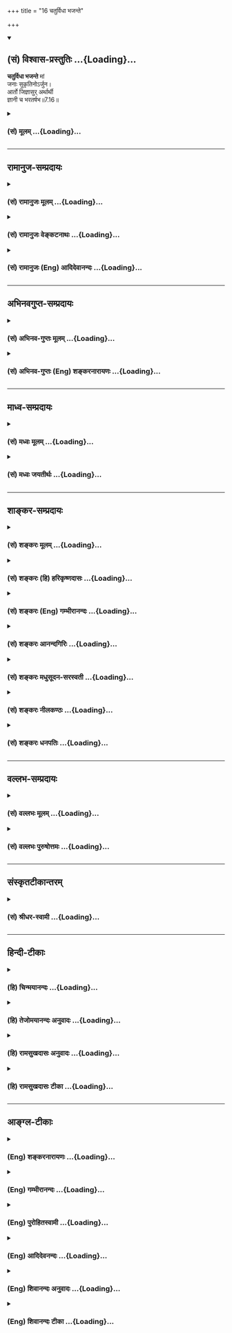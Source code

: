 +++
title = "16 चतुर्विधा भजन्ते"

+++
<div class="js_include" newlevelforh1="2" title="(सं) विश्वास-प्रस्तुतिः" unfilled url="/purANam_vaiShNavam/mahAbhAratam/06-bhIShma-parva/03-bhagavad-gItA-parva/saMskRtam/vishvAsa-prastutiH/07_jnAna-vijnAna-yogaH/16_chaturvidhA_bhaja.md">
<details open><summary><h2>(सं) विश्वास-प्रस्तुतिः ...{Loading}...</h2></summary>

**चतुर्विधा भजन्ते** मां  
जनाः सुकृतिनोऽर्जुन।  
आर्तो जिज्ञासुर् अर्थार्थी  
ज्ञानी च भरतर्षभ॥7.16॥
</details>
</div>
<div class="js_include collapsed" newlevelforh1="3" title="(सं) मूलम्" unfilled url="/purANam_vaiShNavam/mahAbhAratam/06-bhIShma-parva/03-bhagavad-gItA-parva/saMskRtam/mUlam/07_jnAna-vijnAna-yogaH/16_chaturvidhA_bhaja.md">
<details><summary><h3>(सं) मूलम् ...{Loading}...</h3></summary>

चतुर्विधा भजन्ते मां जनाः सुकृतिनोऽर्जुन।  
आर्तो जिज्ञासुरर्थार्थी ज्ञानी च भरतर्षभ।।7.16।।
</details>
</div>


_________________
## रामानुज-सम्प्रदायः
<div class="js_include collapsed" newlevelforh1="3" title="(सं) रामानुजः मूलम्" unfilled url="/purANam_vaiShNavam/mahAbhAratam/06-bhIShma-parva/03-bhagavad-gItA-parva/saMskRtam/rAmAnujaH/mUlam/07_jnAna-vijnAna-yogaH/16_chaturvidhA_bhaja.md">
<details><summary><h3>(सं) रामानुजः मूलम् ...{Loading}...</h3></summary>

।।7.16।।**सुकृतिनः** पुण्यकर्माणो **मां** शरणम् उपगम्य माम् एव
**भजन्ते।** ते चे सुकृततारतम्येन **चतुर्विधाः** सुकृतगरीयस्त्वेन
प्रतिपत्तिवैशेष्याद् उत्तरोत्तराधिकतमाः भवन्ति।**आर्त्तः** प्रतिष्ठाहीनो
भ्रष्टैश्वर्यः पुनस्तत्प्राप्तिकामः। **अर्थार्थी** अप्राप्तैश्वर्यतया
ऐश्वर्यकामः तयोः मुखभेदमात्रम् ऐश्वर्यविषयतया ऐक्याद् एक एव
अधिकारः।**जिज्ञासुः** प्रकृतिवियुक्तात्मस्वरूपावाप्तीच्छुः ज्ञानम् एव
अस्य स्वरूपम् इति जिज्ञासुः इति उक्तम्।  
  
**ज्ञानी च**इतस्त्वन्यां प्रकृतिं विद्धि मे पराम् (गीता 7।5) इत्यादिना
अभिहितभगवच्छेषतैकरसात्मस्वरूपवित् प्रकृतिवियुक्तकेवलात्मनि अपर्यवस्यन्
भगवन्तं प्रेप्सुः भगवन्तम् परमप्राप्यं मन्वानः।

</details>
</div>
<div class="js_include collapsed" newlevelforh1="3" title="(सं) रामानुजः वेङ्कटनाथः" unfilled url="/purANam_vaiShNavam/mahAbhAratam/06-bhIShma-parva/03-bhagavad-gItA-parva/saMskRtam/rAmAnujaH/venkaTanAthaH/07_jnAna-vijnAna-yogaH/16_chaturvidhA_bhaja.md">
<details><summary><h3>(सं) रामानुजः वेङ्कटनाथः ...{Loading}...</h3></summary>

  
  
।।7.16।। चतुर्विधा भजन्ते इत्यत्र भजनपर्यवसिता प्रपत्तिर्विधित्सिता
पूर्वश्लोके तन्निषेधादत्र
तद्विधानस्यैवोचितत्वादित्यभिप्रायेणशरणमुपगम्येत्युक्तम्।
सुकृतित्वाविशेषे कथमधिकारिभेद इत्यत्रोक्तंसुकृततारतम्येनेति। तारतम्यं
विवृणोतिसुकृतगरीयस्त्वेनेति। विश्वासादेः साधारणत्वेऽपि
प्रपत्तेर्वैशिष्ट्यं फलेच्छाभेदात्।
आर्तशब्दोऽत्रार्तिमूलपूर्वस्थितिशैथिल्यपर इत्यभिप्रायेणाहप्रतिष्ठाहीन
इति। आर्तस्य हि परभजनमार्तिनिवृत्त्यर्थमेवेत्यभिप्रायेणाहभ्रष्टैश्वर्यः
पुनस्तत्प्राप्तिकाम इति। पाठक्रमादप्यर्थक्रमस्य प्रबलत्वाज्जिज्ञासोः
प्रागेवार्थार्थिन उपादानम्। आर्तात्तस्य विशेषं दर्शयतिअप्राप्तेति।
अर्थशब्दोऽत्रार्थनीयभोगविशेषपरः। फलद्वारा ह्यधिकारिभेदोऽभिधीयते फलं
चार्तस्यार्थार्थिनश्चैश्वर्यमेकमेव। यदा पुनस्तदवान्तरभेदेन भेदक्लृप्तिः
तदा भेदान्तरमपि वक्तुं शक्यमित्यत्राहतयोरिति। प्रसिद्धेनावान्तरभेदेन
विशेषव्यपदेशमात्रमिति भावः। जिज्ञासुशब्देन ज्ञानार्थिमात्रं किं न
गृह्यते। भगवन्तमेव वा जिज्ञासुः भक्तिश्रद्धारहितः कुतूहलमात्रेण भगवन्तं
जिज्ञासमानो वा यथैकतमे द्विततादयःयूयं जिज्ञासवो भक्ताः इति। आरोग्यं
भास्करादिच्छेच्छ्रियमिच्छेद्धुताशनात्।
ईश्वराज्ज्ञानमन्विच्छेन्मोक्षमिच्छेज्जनार्दनात्।। म.पु.77।49
इत्युक्ताधिकारिचतुष्टये चात्र प्रत्यभिज्ञायमाने जिज्ञासुरपि स एव
भवितुमर्हति तत्राहप्रकृतीति। भगवन्तं जिज्ञासोरन्ततो भगवानेव
प्राप्यतयाऽभिमत इति न पुरुषार्थभेदः तद्भेदाच्चात्राधिकारिभेदः
प्रतिपाद्यते। आर्तः अर्थार्थी इति बाह्यपुरुषार्थाभिलाषिणो निर्दिष्टाः।
भगवदर्थी चज्ञानी इति जीवात्मस्वरूपं चाधिकानन्दस्वरूपं प्राप्यं चान्यत्र
प्रसिद्धम् अत्रापि परस्तादधिकारिभेदः समर्थयिष्यते अतः
परिशेषादात्मार्थिविषयोऽयं जिज्ञासुशब्द इति भावः। ज्ञानार्थिवाचके
जिज्ञासुशब्दे कथमात्मार्थित्वं व्याक्रियते इत्यत्राह ज्ञानमेवेति।
ज्ञानमिह शुद्धात्मानुभवरूपं विवक्षितमिति भावः।
ज्ञानिनोऽधिकार्यन्तरत्वानुगुणान्वक्ष्यमाणान् विशेषाननुसन्धाय
विशिष्टज्ञानत्वं दर्शयतिइतस्त्वन्यामित्यादिना। केवलात्मन्यपर्यवस्यन्निति
नगरं प्रविविक्षोरध्वगस्य च्छायातरुमूलस्वापवदात्मानुभवविलम्ब इति भावः।
अत्र जिज्ञासोर्वक्तव्यं सर्वमष्टमे प्रपञ्चयिष्यामः। विशिष्टज्ञानफलभूतं
पुरुषार्थान्तरपरिग्रहमाहभगवन्तं प्रेप्सुरिति। तत्र हेतुमाह
भगन्वतमिति। भगवन्तमेवेत्यात्मानुभवविलम्बाक्षमत्वमभिप्रेतम्।

</details>
</div>
<div class="js_include collapsed" newlevelforh1="3" title="(सं) रामानुजः (Eng) आदिदेवानन्दः" unfilled url="/purANam_vaiShNavam/mahAbhAratam/06-bhIShma-parva/03-bhagavad-gItA-parva/saMskRtam/rAmAnujaH/english/AdidevAnandaH/07_jnAna-vijnAna-yogaH/16_chaturvidhA_bhaja.md">
<details><summary><h3>(सं) रामानुजः (Eng) आदिदेवानन्दः ...{Loading}...</h3></summary>

7.16 'Men of good deeds,' i.e., those who have meritorious Karmas to their credit, and who resort to Me and worship Me alone - they too are divided into four types according to the degrees of their good deeds,
each subseent type being better than the preceding, because of the greatness of their good deeds and gradation in respect of their knowledge. (i) The 'distressed' is one who has lost his position in life and his wealth, and who wishes to regain them (ii) He who 'aspires for wealth' is one who desires for wealth which he has not till then attained. Between them the difference is very little, as both of them seek wealth. (iii) He 'who seeks after knowledge' is one who wishes to realise the real nature of the self (in Its pure state) as an entity different from the Prakrti. He is called 'one who seeks to secure knowledge,' because knowledge alone is the essential nature of the self.
(iv) And the 'man of knowledge' is he who knows that, it is the essential nature of the self to find happiness only as the Sesa
(subsidiary or liege) of the Lord, as taught in the text beginning with,
'But know that which is other than this (lower nature) to be the higher Prakrti' (7.5). Without stopping with the knowledge of the self as different from the Prakrti, he desires to attain the Lord. He thinks that the Lord alone is the highest aim to reach.

</details>
</div>


_________________
## अभिनवगुप्त-सम्प्रदायः
<div class="js_include collapsed" newlevelforh1="3" title="(सं) अभिनव-गुप्तः मूलम्" unfilled url="/purANam_vaiShNavam/mahAbhAratam/06-bhIShma-parva/03-bhagavad-gItA-parva/saMskRtam/abhinava-guptaH/mUlam/07_jnAna-vijnAna-yogaH/16_chaturvidhA_bhaja.md">
<details><summary><h3>(सं) अभिनव-गुप्तः मूलम् ...{Loading}...</h3></summary>

।।7.16 7.19।। चतुर्विधा इत्यादि सुदुर्लभ इत्यन्तम्। ये तु मां भजन्ते ते
सुकृतिनः। ते च चत्वारः। सर्वे चैते उदाराः। यतः अन्ये कृपणबुद्धयः
आर्त्तिनिवारणम् अर्थादि च तुल्यपाणिपादोदरशरीरसत्त्वेभ्योऽधिकतरं वा
आत्मन्यूनेभ्यो मार्गयन्ते। ज्ञान्यपेक्षया तु ते न्यूनसत्त्वाः यतः तेषां
तावत्यपि भेदोऽस्ति भगवतः इदमहमभिलष्यामि इति भेदस्य स्फुटप्रतिभासात्।
ज्ञानी तु मामेवाभेदतया अवलम्बते इति +++(S omits इति)+++ ततोऽहमभिन्न एव। तस्य च
अहमेव प्रियः न तु फलम्। अत एव स वासुदेव एव सर्वम् इत्येव +++(S वासुदेवः
सर्वमेवम्)+++ दृढप्रतिपत्तिपवित्रीकृतहृदयः।

</details>
</div>
<div class="js_include collapsed" newlevelforh1="3" title="(सं) अभिनव-गुप्तः (Eng) शङ्करनारायणः" unfilled url="/purANam_vaiShNavam/mahAbhAratam/06-bhIShma-parva/03-bhagavad-gItA-parva/saMskRtam/abhinava-guptaH/english/shankaranArAyaNaH/07_jnAna-vijnAna-yogaH/16_chaturvidhA_bhaja.md">
<details><summary><h3>(सं) अभिनव-गुप्तः (Eng) शङ्करनारायणः ...{Loading}...</h3></summary>

7.16 See Comment under 7.19

</details>
</div>


_________________
## माध्व-सम्प्रदायः
<div class="js_include collapsed" newlevelforh1="3" title="(सं) मध्वः मूलम्" unfilled url="/purANam_vaiShNavam/mahAbhAratam/06-bhIShma-parva/03-bhagavad-gItA-parva/saMskRtam/madhvaH/mUlam/07_jnAna-vijnAna-yogaH/16_chaturvidhA_bhaja.md">
<details><summary><h3>(सं) मध्वः मूलम् ...{Loading}...</h3></summary>

।।7.15 7.16।। तर्हि सर्वेऽपि किमिति नात्याययन्नित्यत आह न मामिति।
दुष्कृतित्वान्मूढाः अत एव नराधमाः। अपहृतज्ञानत्वाच्च मूढाः अत एवासुरं
भावमाश्रिताः। स च वक्ष्यतेप्रवृत्तिं निवृत्तिं च 16।7 इत्यादिना।
अपहारोऽभिभवः। उक्तं चैतद्व्यासयोगेज्ञानं स्वभावो जीवानां मायया
ह्यधिभूयते इति। असुषु रता असुराः तच्चोक्तं नारदीये ज्ञानप्रधाना देवास्तु
असुरास्तु रता असौ इति।

</details>
</div>
<div class="js_include collapsed" newlevelforh1="3" title="(सं) मध्वः जयतीर्थः" unfilled url="/purANam_vaiShNavam/mahAbhAratam/06-bhIShma-parva/03-bhagavad-gItA-parva/saMskRtam/madhvaH/jayatIrthaH/07_jnAna-vijnAna-yogaH/16_chaturvidhA_bhaja.md">
<details><summary><h3>(सं) मध्वः जयतीर्थः ...{Loading}...</h3></summary>

।।7.15 7.16।। उत्तरवाक्यं प्रकृतानुपयुक्तमित्यत आह **तर्ही**ति। यदि
त्वत्प्रतिपत्तिर्मायातरणोपायस्तर्हीत्यर्थः। त्वां प्रपद्येति शेषः। तथा
चमामेव 7।14 इत्युक्तमसदिति भावः। दुष्कृतित्वादीनां प्रयोजनान्तराभावात्
हेतुत्वेनान्वये स्थिते किं ते पञ्चापि साक्षाद्भगवदप्रतिपत्तिहेतवः किं वा
हेतुहेतुमद्भावेन इत्यपेक्षायामाह **दुष्कृतित्वादि**ति। मूढाः
मिथ्याज्ञानिनः विपर्ययस्याधर्मकार्यत्वप्रसिद्धेः। अत एव मूढत्वादेव।
देवानामुत्तममध्यममनुष्याणां च केवलमिथ्याज्ञानित्वाभावात्।
अधिष्ठानयाथात्म्याज्ञानस्य विपर्ययहेतुत्वप्रसिद्धेरपहृतज्ञानत्वाच्च
मूढाः। अत एव नराधमत्वादेव। जीवत्रैविध्यविवक्षायां
नराधमानामसुरेष्वन्तर्भावस्य प्रसिद्धत्वात् आसुरभावाश्रयणान्न मां
प्रपद्यन्त इत्यर्थः। नन्वासुरो भावो हि
हिंसानृतादिलक्षणोऽन्यैर्व्याख्यातः (शं.) तद्रहिताश्च क्षपणकादयो न
भगवन्तं प्रपद्यन्ते तत्कथमस्य हेतुत्वमित्यत आह **स चे**ति। एतेषामन्यतमः
सर्वेवप्यस्तीति भावः। ननु मुक्तौ योग्यानामयोग्यानां च
भगवन्तमप्रतिपद्यमानानां एते धर्मा वक्तव्याः तत्र मुक्तियोग्यानां
सम्यग्ज्ञानस्वभावात् तत्कथमपहृतज्ञानत्वं इत्यत आह **अपहार** इति।
आगमवाक्यमपि सज्जीवविषयं मुक्तियोग्यानामसुर
भावाश्रयणप्रवृत्त्याद्यज्ञानेनोक्तम्। प्रकारान्तरेण घटयितुमाह
**असुष्वि**ति। इन्द्रियेषु तत्प्रीणन् एव रताः। **असौ** इति जातावेकवचनम्।
पदसन्धेर्विवक्षाधीनत्वादसन्धिर्न दोषः। त्रिभिरित्यत्र भगवतो
गौणविग्रहत्वज्ञानस्य कारणमुक्तम्। अत्र तु स्वदोषादेव न मां प्रपद्यन्ते।
न तु मत्प्रपत्तेर्मायातरणोपायत्वाभावादित्यतो महान्भेदः।

</details>
</div>


_________________
## शाङ्कर-सम्प्रदायः
<div class="js_include collapsed" newlevelforh1="3" title="(सं) शङ्करः मूलम्" unfilled url="/purANam_vaiShNavam/mahAbhAratam/06-bhIShma-parva/03-bhagavad-gItA-parva/saMskRtam/shankaraH/mUlam/07_jnAna-vijnAna-yogaH/16_chaturvidhA_bhaja.md">
<details><summary><h3>(सं) शङ्करः मूलम् ...{Loading}...</h3></summary>

।।7.16।। **चतुर्विधाः** चतुःप्रकाराः **भजन्ते** सेवन्ते **मां जनाः
सुकृतिनः** पुण्यकर्माणः हे **अर्जुन। आर्तः** आर्तिपरिगृहीतः
तस्करव्याघ्ररोगादिना अभिभूतः आपन्नः **जिज्ञासुः** भगवत्तत्त्वं
ज्ञातुमिच्छति यः **अर्थार्थी** धनकामः **ज्ञानी** विष्णोः तत्त्वविच्च हे
**भरतर्षभ**।।

</details>
</div>
<div class="js_include collapsed" newlevelforh1="3" title="(सं) शङ्करः (हि) हरिकृष्णदासः" unfilled url="/purANam_vaiShNavam/mahAbhAratam/06-bhIShma-parva/03-bhagavad-gItA-parva/saMskRtam/shankaraH/hindI/harikRShNadAsaH/07_jnAna-vijnAna-yogaH/16_chaturvidhA_bhaja.md">
<details><summary><h3>(सं) शङ्करः (हि) हरिकृष्णदासः ...{Loading}...</h3></summary>

।।7.16।। परंतु जो पुण्यकर्म करनेवाले नरश्रेष्ठ हैं ( वे क्या करते हैं सो
बतलाते हैं )  
  
हे भारत आर्त अर्थात् चोर व्याघ्र रोग आदिके वशमें होकर किसी आपत्तिसे
युक्त हुआ जिज्ञासु अर्थात् भगवान्का तत्त्व जाननेकी इच्छावाला अर्थार्थी
यानी धनकी कामनावाला और ज्ञानी अर्थात् विष्णुके तत्त्वको जाननेवाला हे
अर्जुन ये चार प्रकारके पुण्यकर्मकारी मनुष्य मेरा भजनसेवन करते हैं।

</details>
</div>
<div class="js_include collapsed" newlevelforh1="3" title="(सं) शङ्करः (Eng) गम्भीरानन्दः" unfilled url="/purANam_vaiShNavam/mahAbhAratam/06-bhIShma-parva/03-bhagavad-gItA-parva/saMskRtam/shankaraH/english/gambhIrAnandaH/07_jnAna-vijnAna-yogaH/16_chaturvidhA_bhaja.md">
<details><summary><h3>(सं) शङ्करः (Eng) गम्भीरानन्दः ...{Loading}...</h3></summary>

7.16 Again, O Arjuna, foremost of the Bharata dynasty, caturvidhah, four
classes; of janah, people; who are eminent among human beings and are
pious in actions, and are sukrtinah, of virtuous deeds; bhajante, adore;
mam, Me; artah, the afflicted-one who is overcome by sorrow, who is in
distress, \['One who, being in distress and seeking to be saved from it,
takes refuge (in Me).'\] being over-whelmed by thieves, tigers, disease,
etc.; jijnasuh, the seeker of Knowledge, who wants to know the reality
of the Lord; artharthi, the seeker of wealth; and jnani, the man of
Knowledge, \[i.e. one who, already having intellectual knowledge,
aspires for Liberation.\] who knows the reality of Visnu.

</details>
</div>
<div class="js_include collapsed" newlevelforh1="3" title="(सं) शङ्करः आनन्दगिरिः" unfilled url="/purANam_vaiShNavam/mahAbhAratam/06-bhIShma-parva/03-bhagavad-gItA-parva/saMskRtam/shankaraH/AnandagiriH/07_jnAna-vijnAna-yogaH/16_chaturvidhA_bhaja.md">
<details><summary><h3>(सं) शङ्करः आनन्दगिरिः ...{Loading}...</h3></summary>

।।7.16।। केषां तर्हि तन्निष्ठता सुकरेति तत्राह **ये पुनरिति।** ते भजन्ते
भगवन्तमिति शेषः। ये त्वां भजन्ते ते किं सर्वे मायां तरन्ति नैव
प्रार्थनावैचित्र्यादित्याह **चतुर्विधा इति।**
आपन्नस्तन्निवृत्तिमिच्छन्निति शेषः। तत्त्वविदिति।
शब्दज्ञानवानात्मतत्त्वसाक्षात्कारमात्रार्थी मुमुक्षुरित्यर्थः।

</details>
</div>
<div class="js_include collapsed" newlevelforh1="3" title="(सं) शङ्करः मधुसूदन-सरस्वती" unfilled url="/purANam_vaiShNavam/mahAbhAratam/06-bhIShma-parva/03-bhagavad-gItA-parva/saMskRtam/shankaraH/madhusUdana-sarasvatI/07_jnAna-vijnAna-yogaH/16_chaturvidhA_bhaja.md">
<details><summary><h3>(सं) शङ्करः मधुसूदन-सरस्वती ...{Loading}...</h3></summary>

।।7.16।। ये त्वासुरभावहिताः पुण्यकर्माणो विवेकिनस्ते पुण्यकर्मतारतम्येन
चतुर्विधाः सन्तो मामेव भजन्ते क्रमेण च कामनाराहित्येन मत्प्रसादान्मायां
तरन्तीत्याह ये सुकृतिनः पूर्वजन्मकृतपुण्यसंचया जनाः सफलजन्मानस्त एव
नान्ये ते मां भजन्ते सेवन्ते। हे अर्जुन ते च त्रयः सकामा एकोऽकाम इत्येवं
चतुर्विधाः। आर्तः आर्त्या शत्रुव्याध्याद्यापदाग्रस्तस्तन्निवृत्तिमिच्छन्
यथा मखभङ्गेन कुपित इन्द्रे वर्षति व्रजवासी जनः यथा वा
जरासन्धकारागारवर्ती राजनिचयः द्यूतसभायां वस्त्राकर्षणे द्रौपदी च
ग्राहग्रस्तो गजेन्द्रश्च। जिज्ञासुरात्मज्ञानार्थी मुमुक्षुः यथा
मुचुकुन्दः यथा वा मैथिलो जनकः श्रुतदेवश्च निवृत्ते मौसले यथा चोद्धवः।
अर्थार्थी इह वा परत्र वा यद्भोगोपकरणं तल्लिप्सुः। तत्रेह यथा सुग्रीवो
बिभीषणश्च यथा चोपमन्युः परत्र यथा ध्रुवः। एते त्रयोऽपि भगवद्भजनेन मायां
तरन्ति। तत्र जिज्ञासुर्ज्ञानोत्पत्त्या साक्षादेव मायां तरति
आर्तोऽर्थार्थी च जिज्ञासुत्वं प्राप्येति विशेषः। आर्तस्यार्थार्थिनश्च
जिज्ञासुत्वसंभवाज्जिज्ञासोश्चार्तत्वज्ञानोपकरणार्थार्थित्वसंभवादुभयोर्मध्ये
जिज्ञासुरुद्दिष्टः। तदेते त्रयः सकामा व्याख्याताः। निष्कामश्चतुर्थ
इदानीमुच्यते ज्ञानी च ज्ञानं भगवत्तत्त्वसाक्षात्कारस्तेन नित्ययुक्तो
ज्ञानी तीर्णमायो निवृत्तसर्वकामः। चकारो यस्य कस्यापि निष्कामप्रेमभक्तस्य
ज्ञानिन्यन्तर्भावार्थः। हे भरतर्षभ त्वमपि जिज्ञासुर्वा ज्ञानी वेति
कतमोऽहं भक्त इति माशङ्किष्ठा इत्यर्थः। तत्र निष्कामभक्तो ज्ञानी यथा
सनकादिर्यथा नारदो यथा प्रह्लादो यथा पृथुर्यथा वा शुकः। निष्कामः
शुद्धप्रेमभक्तो यथा गोपिकादिर्यथा वाऽक्रूरयुधिष्ठिरादिः।
कंसशिशुपालादयस्तु भयाद्द्वेषाच्च संततभगवच्चिन्तापरा अपि न भक्ताः
भगवदनुरक्तेरभावात्। भगवदनुरक्तिरूपायास्तु भक्तेः स्वरूपं साधनं
भेदास्तथाऽभक्तानामपि भगवद्भक्तिरसायनेऽस्माभिः सविशेषं प्रपञ्चिता
इतीहोपरम्यते।

</details>
</div>
<div class="js_include collapsed" newlevelforh1="3" title="(सं) शङ्करः नीलकण्ठः" unfilled url="/purANam_vaiShNavam/mahAbhAratam/06-bhIShma-parva/03-bhagavad-gItA-parva/saMskRtam/shankaraH/nIlakaNThaH/07_jnAna-vijnAna-yogaH/16_chaturvidhA_bhaja.md">
<details><summary><h3>(सं) शङ्करः नीलकण्ठः ...{Loading}...</h3></summary>

।।7.16।। येतु सत्यपि देहाद्यध्यासे मत्तो बिभ्यति मत्प्रीत्यर्थं
सुकृतमेवाचरन्ति तेऽपि चतुर्विधा न केवलं सर्वे मदेककामा इत्याशयेनाह
**चतुर्विधा इति।** आर्तः पीडितः पीडापरिहारार्थी। जिज्ञासुः
स्वाज्ञाननाशार्थी। अर्थार्थी धनाद्यर्थी। ज्ञानी चेति चतुर्विधा मां
भजन्ते।

</details>
</div>
<div class="js_include collapsed" newlevelforh1="3" title="(सं) शङ्करः धनपतिः" unfilled url="/purANam_vaiShNavam/mahAbhAratam/06-bhIShma-parva/03-bhagavad-gItA-parva/saMskRtam/shankaraH/dhanapatiH/07_jnAna-vijnAna-yogaH/16_chaturvidhA_bhaja.md">
<details><summary><h3>(सं) शङ्करः धनपतिः ...{Loading}...</h3></summary>

।।7.16।। के पुनस्त्वां प्रतिपद्यन्ते इत्यपेक्षायामाह चतुर्विधा इति।
सुकृतिनः पुण्यकर्माणो जना नरोत्तमा मां भजन्ति। तेज पुण्यतारम्येन
चतुर्विधाः। आर्तो रोगादिजनितपीडापरिगृहीतः जिज्ञासुः भगवत्तत्त्वं
ज्ञातुमिच्छुः अर्थार्थी धनादिकामः ज्ञानी विष्णुतत्त्ववित्।
चकारज्ज्ञानिनो निष्कामत्वं सूचयति। अर्जुनेति संबोधयन् सुकृततर्मणा
स्वच्छतामापन्नस्यैव मद्भजनभाजनतेति ध्वनयति। सुकृतं च स्ववर्णाश्रमाविरोधि
स्वकुलपरंपरागतं तथाच मद्भजनाधिकारकारकं क्षत्रियस्य विहितं
स्वकुलपरंपरागतं युद्ध कर्तुमर्हसीति द्योतयन्नाह भरतर्षभेति।

</details>
</div>


_________________
## वल्लभ-सम्प्रदायः
<div class="js_include collapsed" newlevelforh1="3" title="(सं) वल्लभः मूलम्" unfilled url="/purANam_vaiShNavam/mahAbhAratam/06-bhIShma-parva/03-bhagavad-gItA-parva/saMskRtam/vallabhaH/mUlam/07_jnAna-vijnAna-yogaH/16_chaturvidhA_bhaja.md">
<details><summary><h3>(सं) वल्लभः मूलम् ...{Loading}...</h3></summary>

।।7.16।। सुकृतिनस्तु भजन्त्येवेत्याह चतुर्विधा इति। सुकृतिरेव तत्र
प्रवर्तिकेति सुकृतिन इत्युक्तम्। ते च सेवकाः सुकृतिनस्त एव तारतम्येन
चतुर्विधाः स्थूलरीत्येति। तदाह आर्त्तो जिज्ञासुरर्थार्थी ज्ञानी चेति।
यदार्त्यादिनाऽपि भगवत्सम्बन्धित्वं ते सुकृतिनो ज्ञेयाः यथा
गजेन्द्रशौनकध्रुवशुकादयः एतेन तेषामर्त्यादिना भजने पूर्वसुकृतिरेव
हेतुरिति गम्यते। यत्र च भजनं दृश्यते सुकृतिश्च हेतुर्न भवति ते च
गोप्यादयः पुष्टिमार्गीया भक्ताः। यद्यपि ते कामाद्युपाधिकाः
स्नेहवन्तस्तथापि तत्रालौकिकभगवत्स्वरूपात्मकतद्वत्वान्न स्नेहस्य
प्राकृतत्वं न च जन्मान्तरीयसुकृतिसाध्यः स इति वाच्यम् तथागमकवाक्याभावात्
प्रत्युत सर्वकृतिनिषेधवाक्यसत्त्वाच्च। तथाहिते नाधीतश्रुतिगणा
नोपासितमहत्तमाः। अव्रतातप्ततपसो मत्सङ्गात् (सत्सङ्गात्) मामुपागाताः
भाग.11।12।7 इत्यादि पूर्वजन्मन्यपि स्नेहार्थं साधनकरणाभावादित्याशयः।
किञ्च स्वस्य साक्षात्कृतस्य सर्वफलभूतस्य प्रमेयबलेन स्वसङ्गस्य
प्राशस्त्यमप्युक्तं साधकतमत्वं चव्याधः कुब्जा व्रजे गोप्यः भाग.11।12।6
इत्यत्र इत्थं च स्वरूपानुग्रहेतरसाधनासाध्यस्वप्राप्तिरुक्ताकेवलेनैव
भावेन गोप्यो गावः खगा नगाः भाग.11।12।8 इत्यादिना दृढीकृता च।
तद्विषयास्ते उभयदृष्टादृष्टसाधनरहिताः
साधनफलात्मकभगवत्स्वरूपानुग्रहबलेनैवालौकिककामस्नेहवन्त इति तेषामेतेषु
चतुर्विधेषु चकारेण समावेशः परप्रतिपादितः (मधुसूदनसरस्वतीभिः प्रतिपादितः)
न घटत इति वयं अवोचाम। इदं तुभक्त्या ह्यनन्यया शक्यः 11।54 इत्यादौ
सिद्धमिति न प्रतन्यते।

</details>
</div>
<div class="js_include collapsed" newlevelforh1="3" title="(सं) वल्लभः पुरुषोत्तमः" unfilled url="/purANam_vaiShNavam/mahAbhAratam/06-bhIShma-parva/03-bhagavad-gItA-parva/saMskRtam/vallabhaH/puruShottamaH/07_jnAna-vijnAna-yogaH/16_chaturvidhA_bhaja.md">
<details><summary><h3>(सं) वल्लभः पुरुषोत्तमः ...{Loading}...</h3></summary>

  
  
।।7.16।। एवं दुष्टकर्मकर्त्तारो न भजन्तीत्युक्तं तर्हि के भजन्ति
इत्याकाङ्क्षायामाह चतुर्विधा इति। हे अर्जुन सावधानतया श्रोतव्यत्वेन
सम्बोध्य सुकृतिनः पूर्वजन्मसञ्चितपुण्यराशयो जनाः मां भजन्ति। अन्यथा भजने
प्रवृत्तिरेव न स्यात्। अतएवनराणां क्षीणपापानां कृष्णे भक्तिः प्रजायते
इति श्रीभागवते उक्तम्। ते च चतुर्विधाः। चतुर्विधत्वं प्रकटयति आर्त इति।
आर्तः संसारक्लेशादियुक्तः तन्निवृत्त्यर्थं धर्मरूपेण मां भजति। जिज्ञासुः
कामात्मकमत्स्वरूपज्ञानेच्छुः कामरूपेण मां भजति। अर्थार्थी
मत्सेवौपयिकसाधनसम्पत्त्यर्थरूपेण मां भजति। च पुनः। ज्ञानी
शास्त्रार्थज्ञानवान्न मोक्षरूपेण मां भजति। भरतर्षभ इति सम्बोधनं
सत्कुलोत्पन्नानामेव भजनप्रवृत्तिर्भवतीति ज्ञापनार्थम्।  
  

</details>
</div>


_________________
## संस्कृतटीकान्तरम्
<div class="js_include collapsed" newlevelforh1="3" title="(सं) श्रीधर-स्वामी" unfilled url="/purANam_vaiShNavam/mahAbhAratam/06-bhIShma-parva/03-bhagavad-gItA-parva/saMskRtam/shrIdhara-svAmI/07_jnAna-vijnAna-yogaH/16_chaturvidhA_bhaja.md">
<details><summary><h3>(सं) श्रीधर-स्वामी ...{Loading}...</h3></summary>

।।7.16।। सुकृतिनस्तु मां भजन्ति ते च सुकृततारतम्येन चतुर्विधा इत्याह
**चतुर्विधा इति।** पूर्वजन्मसु ये कृतपुण्या जनास्ते मां भजन्ति। ते तु
चतुर्विधाःआर्तो रोगाद्यभिभूतः। स यदि पूर्वं कृतपुण्यस्तर्हि मां भजति
अन्यथा क्षुद्रदेवताभजनेन संसरति। एवमुत्तरत्रापि द्रष्टव्यम्।
जिज्ञासुरात्मज्ञानेच्छुः अर्थार्थी अत्र वा परत्र वा
भोगसाधनभूतार्थलिप्सुः ज्ञानी च आत्मवित्।

</details>
</div>


_________________
## हिन्दी-टीकाः
<div class="js_include collapsed" newlevelforh1="3" title="(हि) चिन्मयानन्दः" unfilled url="/purANam_vaiShNavam/mahAbhAratam/06-bhIShma-parva/03-bhagavad-gItA-parva/hindI/chinmayAnandaH/07_jnAna-vijnAna-yogaH/16_chaturvidhA_bhaja.md">
<details><summary><h3>(हि) चिन्मयानन्दः ...{Loading}...</h3></summary>

।।7.16।। समस्त पदार्थ एवं ऊर्जा का स्रोत आत्मा ही होने के कारण जड़
पदार्थों में यदि क्रिया होते दिखाई दे तो उसका प्रेरक स्रोत भी आत्मा ही
होना चाहिए। वाष्प इंजन का प्रत्येक भाग लोहे का बना होता है और फिर भी यदि
उसमें रेल के डिब्बों को खींचने की सार्मथ्य होती है तो निश्चय ही उस
सार्मथ्य का स्रोत लोहे से भिन्न होना चाहिए। ठीक इसी प्रकार समस्त मनुष्य
शरीर मन और बुद्धि के माध्यम से जो सार्मथ्य प्रकट करते हैं वह आत्मचैतन्य
के कारण ही संभव होता है। योगी हो या भोगी दोनों को कार्य करने के लिए
आत्मचैतन्य का ही आह्वान करना पड़ता है। चाहे वे पीड़ा और कष्ट के समय
सान्त्वना की कामना करें या विषय उपभोगों की इच्छा करें इन सबके लिए आत्मा
की चेतनता आवश्यक होती है। एक विशेष दशा मे कार्य करने के लिए आत्मा का
आह्वान करना ही भजन या प्रार्थना है। प्रार्थना विधि में भक्त स्वयं को
ईश्वर के चरणों में समर्पित करके ईश्वर के अनुग्रह की कामना करता है। इसको
समझने के लिए हम विद्युत् का दृष्टान्त ले सकते हैं। विद्युत् पंखा हीटर
रेडियो आदि स्वयं कुछ कार्य नहीं कर सकते। विद्युत् शक्ति के इनमें
प्रवाहित होने पर ये अपनेअपने कार्य के द्वारा समाज की सेवा कर पाते हैं।
यही विद्युत् शक्ति का आह्वान है। स्पष्ट है कि सभी यन्त्रों के लिए
विद्युत् आवश्यक है लेकिन उसका उपयोग किस यन्त्र के लिए करना है वह हमारी
इच्छा पर निर्भर करता है। शीत ऋतु के दिनों में पंखा चलाकर हमें और अधिक
कष्ट उठाना पड़े तो उसका दोष विद्युत् को नहीं दिया जा सकता और न ही उसे
क्रूर कहा जा सकता है। विखण्डित मन में जब चैतन्य व्यक्त होता है तो मन के
अवगुणों के लिए आत्मा को दोष नहीं दिया जा सकता। इस तथ्य को ध्यान में रखते
हुए कि एक मात्र आत्मा ही चैतन्य स्वरूप है। भगवान् यहाँ कहते हैं कि पापी
हो या पुण्यात्मा मूढ़ हो या बुद्धिमान आलसी हो या क्रियाशील भीरु हो या
साहसी सब मुझे ही भजते हैं और मैं उन सबके हृदय में व्यक्त होता हूँ। शरीर
मन या बुद्धि से कार्य करने के लिए सभी मनुष्यों को जाने या अनजाने मेरा
आह्वान करना पड़ता है। इस श्लोक में पुण्यकर्मी भक्तों का चार प्रकार से
वर्गीकरण किया गया है। वे हैं (क) आर्त आर्त का सामान्य अर्थ है दुख से
पीड़ित व्यक्ति। दुखार्त भक्त अपने कष्ट के निवारण के लिए भक्ति करता है।
यह सामान्य दुख के विषय में हुआ किन्तु ऐसे भी व्यक्ति होते हैं जिन्हें
जीवन में सब प्रकार की सुखसुविधाएं उपलब्ध होने पर भी वे एक प्रकार की
आन्तरिक अशान्ति का अनुभव करते हैं। इस अशान्ति की निवृत्ति भगवत्स्वरूप की
प्राप्ति से ही होती है। ऐसे आर्त भक्त भी मेरा भजन करते हैं। (ख) जिज्ञासु
जो साधक शास्त्राध्ययन के द्वारा मुझे जानना चाहते हैं वे जिज्ञासु भक्त
हैं। (ग) अर्थार्थी किसीनकिसी कार्यक्षेत्र में इष्ट फल को प्राप्त करने के
लिए जो लोग कर्म करते हुए मेरे अनुग्रह की कामना करते हैं उन्हें अर्थार्थी
कहते हैं। कामना की पूर्ति इनका लक्ष्य होता है। (घ) ज्ञानी उपर्युक्त तीनों
से भिन्न ज्ञानी भक्त विरला ही होता है जो न किसी फल की इच्छा रखता है और न
मुझसे कोई अपेक्षा। वह स्वयं को ही मुझे अर्पित कर देता है। वह मेरे स्वरूप
को पहचान कर मेरे साथ एकत्व को प्राप्त हो जाता है। इन चर्तुविध भक्तों में
सर्वश्रेष्ठ कौन है

</details>
</div>
<div class="js_include collapsed" newlevelforh1="3" title="(हि) तेजोमयानन्दः अनुवादः" unfilled url="/purANam_vaiShNavam/mahAbhAratam/06-bhIShma-parva/03-bhagavad-gItA-parva/hindI/tejomayAnandaH/anuvAdaH/07_jnAna-vijnAna-yogaH/16_chaturvidhA_bhaja.md">
<details><summary><h3>(हि) तेजोमयानन्दः अनुवादः ...{Loading}...</h3></summary>

।।7.16।। हे भरत श्रेष्ठ अर्जुन ! उत्तम कर्म करने वाले (सुकृतिन:) आर्त,
जिज्ञासु, अर्थार्थी और ज्ञानी ऐसे चार प्रकार के लोग मुझे भजते हैं।।

</details>
</div>
<div class="js_include collapsed" newlevelforh1="3" title="(हि) रामसुखदासः अनुवादः" unfilled url="/purANam_vaiShNavam/mahAbhAratam/06-bhIShma-parva/03-bhagavad-gItA-parva/hindI/rAmasukhadAsaH/anuvAdaH/07_jnAna-vijnAna-yogaH/16_chaturvidhA_bhaja.md">
<details><summary><h3>(हि) रामसुखदासः अनुवादः ...{Loading}...</h3></summary>

।।7.16।। हे भरतवंशियोंमें श्रेष्ठ अर्जुनव ! पवित्र कर्म करनेवाले
अर्थार्थी, आर्त, जिज्ञासु और ज्ञानी अर्थात् प्रेमी -- ये चार प्रकारके
मनुष्य मेरा भजन करते हैं अर्थात् मेरे शरण होते हैं।

</details>
</div>
<div class="js_include collapsed" newlevelforh1="3" title="(हि) रामसुखदासः टीका" unfilled url="/purANam_vaiShNavam/mahAbhAratam/06-bhIShma-parva/03-bhagavad-gItA-parva/hindI/rAmasukhadAsaH/TIkA/07_jnAna-vijnAna-yogaH/16_chaturvidhA_bhaja.md">
<details><summary><h3>(हि) रामसुखदासः टीका ...{Loading}...</h3></summary>

।।7.16।।***व्याख्या--*'चतुर्विधा भजन्ते मां जनाः
सुकृतिनोऽर्जुन'--**सुकृती पवित्रात्मा मनुष्य अर्थात् भगवत्सम्बन्धी काम
करनेवाले मनुष्य चार प्रकारके होते हैं। ये चारों मनुष्य मेरा भजन करते हैं
अर्थात् स्वयं मेरे शरण होते हैं। पूर्वश्लोकमें **'दुष्कृतिनः'** पदसे
भगवान्में न लगने-वाले मनुष्योंकी बात आयी थी। अब यहाँ **'सुकृतिनः'** पदसे
भगवान्में लगनेवाले मनुष्योंकी बात कहते हैं। ये सुकृती मनुष्य शास्त्रीय
सकाम पुण्य-कर्म करनेवाले नहीं हैं, प्रत्युत भगवान्से अपना सम्बन्ध जोड़कर
भगवत्सम्बन्धी कर्म करनेवाले हैं। सुकृती मनुष्य दो प्रकारके होते हैं--एक
तो यज्ञ, दान, तप आदि और वर्ण-आश्रमके शास्त्रीय कर्म भगवान्के लिये करते
हैं अथवा उनको भगवान्के अर्पण करते हैं और दूसरे भगवन्नामका जप तथा कीर्तन
करना, भगवान्की लीला सुनना तथा कहना आदि केवल भगवत्सम्बन्धी कर्म करते
हैं। जिनकी भगवान्में रुचि हो गयी है, वे ही भाग्यशाली हैं, वे ही श्रेष्ठ
हैं और वे ही मनुष्य कहलाने-योग्य हैं। वह रुचि चाहे किसी पूर्व पुण्यसे हो
गयी हो, चाहे आफतके समय दूसरोंका सहारा छूट जानेसे हो गयी हो, चाहे किसी
विश्वसनीय मनुष्यके द्वारा समयपर धोखा देनेसे हो गयी हो, चाहे, सत्सङ्ग
स्वाध्याय अथवा विचार आदिसे हो गयी हो, किसी भी कारणसे भगवान्में रुचि
होनेसे वे सभी सुकृती मनुष्य हैं। जब भगवान्की तरफ रुचि हो जाय, वही पवित्र
दिन है, वही निर्मल समय है और वही सम्पत्ति है। जब भगवान्की तरफ रुचि नहीं
होती, वही काला दिन है, वही विपत्ति है--**'कह हनुमंत बिपति प्रभु सोई। जब
तव सुमिरन भजन न होई।। '**(मानस 5। 32। 2)भगवान्ने कृपा करके
भगवत्प्राप्तिरूप जिस उद्देश्यको लेकर जिन्हें मानव-शरीर दिया है, वे
**'जनाः'** (जन) कहलाते हैं। भगवान्का संकल्प मनुष्यमात्रके उद्धारके लिये
बना है; अतः मनुष्यमात्र भगवान्की प्राप्तिका अधिकारी है। तात्पर्य है कि
उस संकल्पमें भगवान्ने मनुष्यको अपने उद्धारकी स्वतन्त्रता दी है, जो कि
अन्य प्राणियोंको नहीं मिलती; क्योंकि वे भोगयोनियाँ हैं और यह मानवशरीर
कर्मयोनि है। वास्तवमें केवल भगवत्प्राप्तिके लिये ही होनेके कारण
मानव-शरीरको साधनयोनि ही मानना चाहिये। इसलिये इस स्वतन्त्रताका सदुपयोग
करके मनुष्य शास्त्र-निषिद्ध कर्मोंको छोड़कर अगर भगवत्प्राप्तिके लिये ही
लग जाय तो उसको भगवत्कृपासे अनायास ही भगवत्प्राप्ति हो सकती है। परन्तु जो
मिली हुई स्वतन्त्रताका दुरुपयोग करके विपरीत मार्गपर चलते हैं, वे नरकों
और चौरासी लाख योनियोंमें जाते हैं। इस तरह सबके उद्धारके भावको लेकर
भगवान्ने कृपा करके जो मानव-शरीर दिया है, उस शरीरको पाकर भगवान्का भजन
करनेवाले सुकृती मनुष्य ही **जनाः** अर्थात् मनुष्य कहलानेयोग्य हैं।

</details>
</div>


_________________
## आङ्ग्ल-टीकाः
<div class="js_include collapsed" newlevelforh1="3" title="(Eng) शङ्करनारायणः" unfilled url="/purANam_vaiShNavam/mahAbhAratam/06-bhIShma-parva/03-bhagavad-gItA-parva/english/shankaranArAyaNaH/07_jnAna-vijnAna-yogaH/16_chaturvidhA_bhaja.md">
<details><summary><h3>(Eng) शङ्करनारायणः ...{Loading}...</h3></summary>

7.16. Men of good action who worship Me always are of four types: the afflicted, the seeker of knowledge, the seeker of wealth and the man of wisdom, O best among the Bharatas !

</details>
</div>
<div class="js_include collapsed" newlevelforh1="3" title="(Eng) गम्भीरानन्दः" unfilled url="/purANam_vaiShNavam/mahAbhAratam/06-bhIShma-parva/03-bhagavad-gItA-parva/english/gambhIrAnandaH/07_jnAna-vijnAna-yogaH/16_chaturvidhA_bhaja.md">
<details><summary><h3>(Eng) गम्भीरानन्दः ...{Loading}...</h3></summary>

7.16 O Arjuna, foremost of the Bharata dynasty, four classes of people of virtuous deeds adore Me: the afflicted, the seeker of Knowledge, the seeker of wealth and the man of Knowledge.

</details>
</div>
<div class="js_include collapsed" newlevelforh1="3" title="(Eng) पुरोहितस्वामी" unfilled url="/purANam_vaiShNavam/mahAbhAratam/06-bhIShma-parva/03-bhagavad-gItA-parva/english/purohitasvAmI/07_jnAna-vijnAna-yogaH/16_chaturvidhA_bhaja.md">
<details><summary><h3>(Eng) पुरोहितस्वामी ...{Loading}...</h3></summary>

7.16 O Arjuna! The righteous who worship Me are grouped by stages:
first, they who suffer, next they who desire knowledge, then they who thirst after truth, and lastly they who attain wisdom.

</details>
</div>
<div class="js_include collapsed" newlevelforh1="3" title="(Eng) आदिदेवनन्दः" unfilled url="/purANam_vaiShNavam/mahAbhAratam/06-bhIShma-parva/03-bhagavad-gItA-parva/english/AdidevanandaH/07_jnAna-vijnAna-yogaH/16_chaturvidhA_bhaja.md">
<details><summary><h3>(Eng) आदिदेवनन्दः ...{Loading}...</h3></summary>

7.16 Four types of men of good deeds worship Me, O Arjuna, These are the distressed, the seekers after knowledge, the wealth-seekers, and the men of knowledge.

</details>
</div>
<div class="js_include collapsed" newlevelforh1="3" title="(Eng) शिवानन्दः अनुवादः" unfilled url="/purANam_vaiShNavam/mahAbhAratam/06-bhIShma-parva/03-bhagavad-gItA-parva/english/shivAnandaH/anuvAdaH/07_jnAna-vijnAna-yogaH/16_chaturvidhA_bhaja.md">
<details><summary><h3>(Eng) शिवानन्दः अनुवादः ...{Loading}...</h3></summary>

7.16 Four kinds of virtuous men worship Me, O Arjuna, and they are the distressed, the seekr of knowledge, the seekr of wealth and the wise, O lord of the Bharatas.

</details>
</div>
<div class="js_include collapsed" newlevelforh1="3" title="(Eng) शिवानन्दः टीका" unfilled url="/purANam_vaiShNavam/mahAbhAratam/06-bhIShma-parva/03-bhagavad-gItA-parva/english/shivAnandaH/TIkA/07_jnAna-vijnAna-yogaH/16_chaturvidhA_bhaja.md">
<details><summary><h3>(Eng) शिवानन्दः टीका ...{Loading}...</h3></summary>

7.16 चतुर्विधाः four kinds; भजन्ते worship; माम् Me; जनाः people;
सुकृतिनः virtuous; अर्जुन O Arjuna; आर्तः the distressed; जिज्ञासुः the seeker of knowledge; अर्थार्थी the seeker of wealth; ज्ञानी the wise; च
and; भरतर्षभ O lord of the Bharatas.Commentary The distressed is he who is suffering from a chronic and incurable disease; he whose life is in jeopardy on account of earthake; volcanic eruption; thunder; attack by a dacoit or enemy or tiger; etc. When Draupadi and Gajendra were in great distress they worshipped the Lord. These are the instances of Aarta Bhakti.Jijnasu is the enirer. He is dissatisfied with this world. There is a void in his life. He always feels that sensual pleasure is not the highest form of happiness and there is yet pure eternal bliss unmixed with grief and pain; which is to be found within. Janaka and Uddhava were devotees of this type.Seeker of wealth is he who craves for money;
wife; children; position; name and fame. Sugriva; Vibhishana; Upamanyu and Dhruva were all devotees of this type.The wise are the men of knowledge who have attained to Selfillumination. Sukadeva was a JnaniBhakta.Kamsa; Sishupala and Ravana thought of the Lord constantly on account of fear and hatred (VairaBhakti). Hence they are also regarded as devotees.Be devoted to God; whatever be your motive.
Devotion will purify the motive in due course.

</details>
</div>
